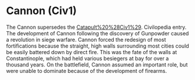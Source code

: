 # Cannon (Civ1)

The Cannon supersedes the [Catapult%20%28Civ1%29](Catapult).
Civilopedia entry.
The development of Cannon following the discovery of Gunpowder caused a revolution in siege warfare. Cannon forced the redesign of most fortifications because the straight, high walls surrounding most cities could be easily battered down by direct fire. This was the fate of the walls at Constantinople, which had held various besiegers at bay for over a thousand years. On the battlefield, Cannon assumed an important role, but were unable to dominate because of the development of firearms.